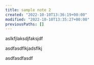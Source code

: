 ```yaml
---
title: sample note 2
created: "2022-10-10T13:36:19+00:00"
modified: "2022-10-10T13:35:27+00:00"
previousPaths: []
---
```

 

aslkfjlaksdjfaksjdf


asdfasdflkjadsflkj


asdfasdfasdf

